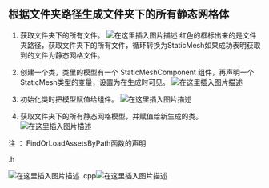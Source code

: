 ﻿## 根据文件夹路径生成文件夹下的所有静态网格体

1. 获取文件夹下的所有文件。
![在这里插入图片描述](https://img-blog.csdnimg.cn/20200713152754333.png?x-oss-process=image/watermark,type_ZmFuZ3poZW5naGVpdGk,shadow_10,text_aHR0cHM6Ly9ibG9nLmNzZG4ubmV0L3FxXzQyNjczOTIx,size_16,color_FFFFFF,t_70)
红色的框标出来的是文件夹路径，获取文件夹下的所有文件，循环转换为StaticMesh如果成功表明获取到的文件为静态网格文件。

2. 创建一个类，类里的模型有一个 StaticMeshComponent 组件，再声明一个StaticMesh类型的变量，设置为在生成时可见。
![在这里插入图片描述](https://img-blog.csdnimg.cn/20200713153702745.png?x-oss-process=image/watermark,type_ZmFuZ3poZW5naGVpdGk,shadow_10,text_aHR0cHM6Ly9ibG9nLmNzZG4ubmV0L3FxXzQyNjczOTIx,size_16,color_FFFFFF,t_70)
3. 初始化类时把模型赋值给组件。
![在这里插入图片描述](https://img-blog.csdnimg.cn/20200713153725628.png?x-oss-process=image/watermark,type_ZmFuZ3poZW5naGVpdGk,shadow_10,text_aHR0cHM6Ly9ibG9nLmNzZG4ubmV0L3FxXzQyNjczOTIx,size_16,color_FFFFFF,t_70)
4. 获取文件夹下的所有静态网格模型，并赋值给新生成的类。
![在这里插入图片描述](https://img-blog.csdnimg.cn/2020071315383927.png?x-oss-process=image/watermark,type_ZmFuZ3poZW5naGVpdGk,shadow_10,text_aHR0cHM6Ly9ibG9nLmNzZG4ubmV0L3FxXzQyNjczOTIx,size_16,color_FFFFFF,t_70)

注 ： FindOrLoadAssetsByPath函数的声明

.h

![在这里插入图片描述](https://img-blog.csdnimg.cn/20201029120400496.png#pic_center)
.cpp![在这里插入图片描述](https://img-blog.csdnimg.cn/20201029120420927.png?x-oss-process=image/watermark,type_ZmFuZ3poZW5naGVpdGk,shadow_10,text_aHR0cHM6Ly9ibG9nLmNzZG4ubmV0L3FxXzQyNjczOTIx,size_16,color_FFFFFF,t_70#pic_center)



